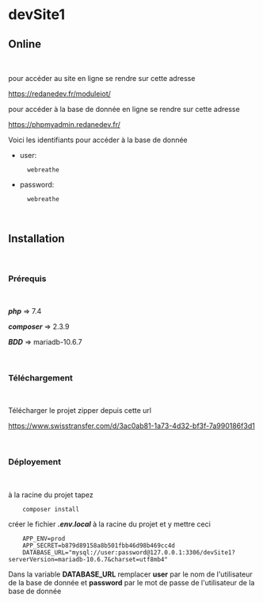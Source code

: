 # devSite1

## Online

&nbsp;

pour accéder au site en ligne se rendre sur cette adresse  

https://redanedev.fr/moduleiot/

pour accéder à la base de donnée en ligne se rendre sur cette adresse

https://phpmyadmin.redanedev.fr/

Voici les identifiants pour accéder à la base de donnée

- user:

        webreathe

- password:

        webreathe

&nbsp;

## Installation

&nbsp;

### Prérequis

&nbsp;

***php*** => 7.4

***composer*** => 2.3.9

***BDD*** => mariadb-10.6.7

&nbsp;

### Téléchargement

&nbsp;

Télécharger le projet zipper depuis cette url

https://www.swisstransfer.com/d/3ac0ab81-1a73-4d32-bf3f-7a990186f3d1

&nbsp;

### Déployement

&nbsp;

à la racine du projet tapez

        composer install

créer le fichier ***.env.local*** à la racine du projet et y mettre ceci

        APP_ENV=prod
        APP_SECRET=b879d89158a8b501fbb46d98b469cc4d
        DATABASE_URL="mysql://user:password@127.0.0.1:3306/devSite1?serverVersion=mariadb-10.6.7&charset=utf8mb4"

Dans la variable **DATABASE_URL** remplacer **user** par le nom de l'utilisateur de la base de donnée et **password** par le mot de passe de l'utilisateur de la base de donnée

